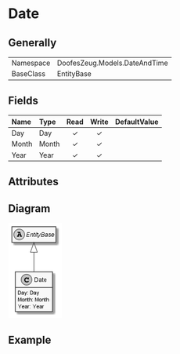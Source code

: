﻿# Date

## Generally

|||
|:-|:-|
|Namespace|DoofesZeug.Models.DateAndTime|
|BaseClass|EntityBase|

## Fields

|Name|Type|Read|Write|DefaultValue|
|:---|:---|:--:|:---:|:-----------|
|Day|Day|&#x2713;|&#x2713;||
|Month|Month|&#x2713;|&#x2713;||
|Year|Year|&#x2713;|&#x2713;||

## Attributes

## Diagram

![Date.png](./Date.png "Date")

## Example


